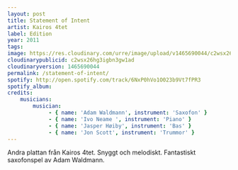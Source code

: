 ```yaml
---
layout: post
title: Statement of Intent
artist: Kairos 4tet
label: Edition
year: 2011
tags: 
image: https://res.cloudinary.com/urre/image/upload/v1465690044/c2wsx26hg3igbn3gw1ad.jpg
cloudinarypublicid: c2wsx26hg3igbn3gw1ad
cloudinaryversion: 1465690044
permalink: /statement-of-intent/
spotify: http://open.spotify.com/track/6NxP0hVo1O023b9Vt7fPR3
spotify_album: 
credits:
    musicians:
        musician:
             - { name: 'Adam Waldmann', instrument: 'Saxofon' }
             - { name: 'Ivo Neame ', instrument: 'Piano' }
             - { name: 'Jasper Høiby', instrument: 'Bas' }
             - { name: 'Jon Scott', instrument: 'Trummor' }
---
```


Andra plattan från Kairos 4tet. Snyggt och melodiskt. Fantastiskt saxofonspel av Adam Waldmann.